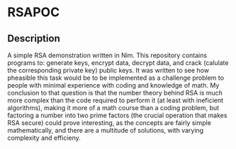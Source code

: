 # RSAPOC
<h2>Description</h2>
A simple RSA demonstration written in Nim. This repository contains programs to: generate keys, encrypt data, decrypt data, and crack (calulate the corresponding private key) public keys. It was written to see how pheasible this task would be to be implemented as a challenge problem to people with minimal experience with coding and knowledge of math. My conclusion to that question is that the number theory behind RSA is much more complex than the code required to perform it (at least with ineficient algorithms), making it more of a math course than a coding problem, but factoring a number into two prime factors (the crucial operation that makes RSA secure) could prove interesting, as the concepts are fairly simple mathematically, and there are a multitude of solutions, with varying complexity and efficieny. 

